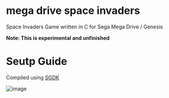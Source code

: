 # mega drive space invaders

Space Invaders Game written in C for Sega Mega Drive / Genesis

**Note: This is experimental and unfinished**

# Seutp Guide

Compiled using [SGDK](https://github.com/Stephane-D/SGDK)

![image](https://github.com/Memorix101/space_invaders_project/assets/1466920/596bec91-1cdf-4ce8-b6e7-4b8210c12ad7)

